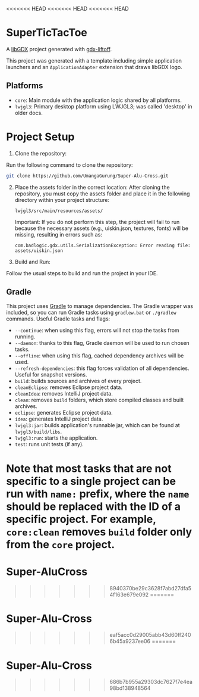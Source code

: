 <<<<<<< HEAD
<<<<<<< HEAD
<<<<<<< HEAD
# SuperTicTacToe

A [libGDX](https://libgdx.com/) project generated with [gdx-liftoff](https://github.com/libgdx/gdx-liftoff).

This project was generated with a template including simple application launchers and an `ApplicationAdapter` extension that draws libGDX logo.

## Platforms

- `core`: Main module with the application logic shared by all platforms.
- `lwjgl3`: Primary desktop platform using LWJGL3; was called 'desktop' in older docs.

# Project Setup

1. Clone the repository:

Run the following command to clone the repository:

```bash
git clone https://github.com/UmangaGurung/Super-Alu-Cross.git
```

2. Place the assets folder in the correct location:
   After cloning the repository, you must copy the assets folder and place it in the following directory within your project structure:
   
   `lwjgl3/src/main/resources/assets/`

   Important: If you do not perform this step, the project will fail to run because the necessary assets (e.g., uiskin.json, textures, fonts) will be missing, resulting in errors such as:
   
   `com.badlogic.gdx.utils.SerializationException: Error reading file: assets/uiskin.json`

3. Build and Run:

Follow the usual steps to build and run the project in your IDE.

## Gradle

This project uses [Gradle](https://gradle.org/) to manage dependencies.
The Gradle wrapper was included, so you can run Gradle tasks using `gradlew.bat` or `./gradlew` commands.
Useful Gradle tasks and flags:

- `--continue`: when using this flag, errors will not stop the tasks from running.
- `--daemon`: thanks to this flag, Gradle daemon will be used to run chosen tasks.
- `--offline`: when using this flag, cached dependency archives will be used.
- `--refresh-dependencies`: this flag forces validation of all dependencies. Useful for snapshot versions.
- `build`: builds sources and archives of every project.
- `cleanEclipse`: removes Eclipse project data.
- `cleanIdea`: removes IntelliJ project data.
- `clean`: removes `build` folders, which store compiled classes and built archives.
- `eclipse`: generates Eclipse project data.
- `idea`: generates IntelliJ project data.
- `lwjgl3:jar`: builds application's runnable jar, which can be found at `lwjgl3/build/libs`.
- `lwjgl3:run`: starts the application.
- `test`: runs unit tests (if any).

Note that most tasks that are not specific to a single project can be run with `name:` prefix, where the `name` should be replaced with the ID of a specific project.
For example, `core:clean` removes `build` folder only from the `core` project.
=======
# Super-AluCross
>>>>>>> 8940370be29c3628f7abd27dfa54f163e679e092
=======
# Super-Alu-Cross
>>>>>>> eaf5acc0d29005abb43d60ff2406b45a9237ee06
=======
# Super-Alu-Cross
>>>>>>> 686b7b955a29303dc7627f7e4ea98bd138948564

